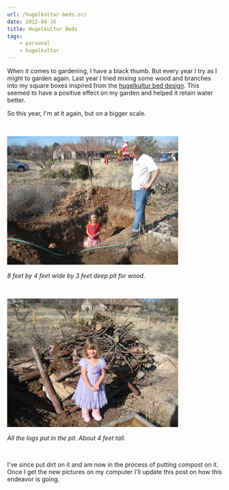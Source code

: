 ```yaml
---
url: /hugelkultur-beds.sc/
date: 2012-04-16
title: Hugelkultur Beds
tags:
    - personal
    - hugelkultur
---
```


When it comes to gardening, I have a black thumb. But every year I try as I might to garden again. Last year I tried mixing some wood and branches into my square boxes inspired from the [hugelkultur bed design](http://www.richsoil.com/hugelkultur/). This seemed to have a positive effect on my garden and helped it retain water better.

So this year, I'm at it again, but on a bigger scale.

&nbsp;

<img src="/images/Hugelkultur-pit.jpg" style="width:400px;">

*8 feet by 4 feet wide by 3 feet deep pit for wood.*

&nbsp;

<img src="/images/Hugelkultur.jpg" style="width:400px;">

*All the logs put in the pit. About 4 feet tall.*

&nbsp;

I've since put dirt on it and am now in the process of putting compost on it. Once I get the new pictures on my computer I'll update this post on how this endeavor is going.
